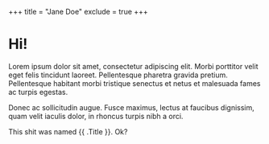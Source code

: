 +++
title = "Jane Doe"
exclude = true
+++

# Hi!

Lorem ipsum dolor sit amet, consectetur adipiscing elit. Morbi porttitor velit eget felis tincidunt laoreet. Pellentesque pharetra gravida pretium. Pellentesque habitant morbi tristique senectus et netus et malesuada fames ac turpis egestas.

Donec ac sollicitudin augue. Fusce maximus, lectus at faucibus dignissim, quam velit iaculis dolor, in rhoncus turpis nibh a orci.

This shit was named {{ .Title }}. Ok?
